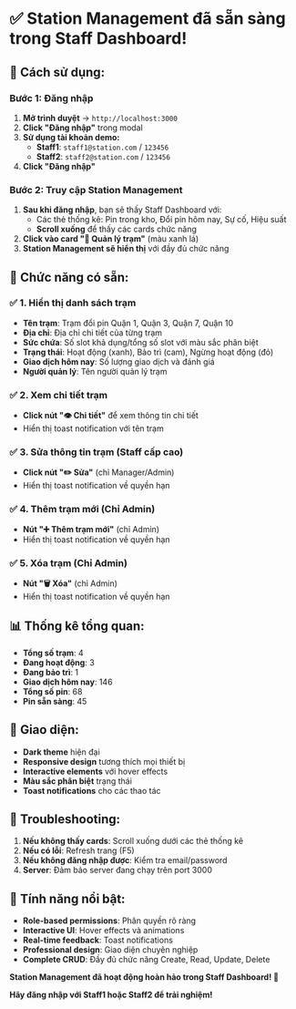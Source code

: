 # ✅ Station Management đã sẵn sàng trong Staff Dashboard!

## 🎯 **Cách sử dụng:**

### Bước 1: Đăng nhập
1. **Mở trình duyệt** → `http://localhost:3000`
2. **Click "Đăng nhập"** trong modal
3. **Sử dụng tài khoản demo:**
   - **Staff1**: `staff1@station.com` / `123456`
   - **Staff2**: `staff2@station.com` / `123456`
4. **Click "Đăng nhập"**

### Bước 2: Truy cập Station Management
1. **Sau khi đăng nhập**, bạn sẽ thấy Staff Dashboard với:
   - Các thẻ thống kê: Pin trong kho, Đổi pin hôm nay, Sự cố, Hiệu suất
   - **Scroll xuống** để thấy các cards chức năng
2. **Click vào card "🏢 Quản lý trạm"** (màu xanh lá)
3. **Station Management sẽ hiển thị** với đầy đủ chức năng

## 🎯 **Chức năng có sẵn:**

### ✅ 1. Hiển thị danh sách trạm
- **Tên trạm**: Trạm đổi pin Quận 1, Quận 3, Quận 7, Quận 10
- **Địa chỉ**: Địa chỉ chi tiết của từng trạm
- **Sức chứa**: Số slot khả dụng/tổng số slot với màu sắc phân biệt
- **Trạng thái**: Hoạt động (xanh), Bảo trì (cam), Ngừng hoạt động (đỏ)
- **Giao dịch hôm nay**: Số lượng giao dịch và đánh giá
- **Người quản lý**: Tên người quản lý trạm

### ✅ 2. Xem chi tiết trạm
- **Click nút "👁️ Chi tiết"** để xem thông tin chi tiết
- Hiển thị toast notification với tên trạm

### ✅ 3. Sửa thông tin trạm (Staff cấp cao)
- **Click nút "✏️ Sửa"** (chỉ Manager/Admin)
- Hiển thị toast notification về quyền hạn

### ✅ 4. Thêm trạm mới (Chỉ Admin)
- **Nút "➕ Thêm trạm mới"** (chỉ Admin)
- Hiển thị toast notification về quyền hạn

### ✅ 5. Xóa trạm (Chỉ Admin)
- **Nút "🗑️ Xóa"** (chỉ Admin)
- Hiển thị toast notification về quyền hạn

## 📊 **Thống kê tổng quan:**
- **Tổng số trạm**: 4
- **Đang hoạt động**: 3
- **Đang bảo trì**: 1
- **Giao dịch hôm nay**: 146
- **Tổng số pin**: 68
- **Pin sẵn sàng**: 45

## 🎨 **Giao diện:**
- **Dark theme** hiện đại
- **Responsive design** tương thích mọi thiết bị
- **Interactive elements** với hover effects
- **Màu sắc phân biệt** trạng thái
- **Toast notifications** cho các thao tác

## 🔧 **Troubleshooting:**
1. **Nếu không thấy cards**: Scroll xuống dưới các thẻ thống kê
2. **Nếu có lỗi**: Refresh trang (F5)
3. **Nếu không đăng nhập được**: Kiểm tra email/password
4. **Server**: Đảm bảo server đang chạy trên port 3000

## 🚀 **Tính năng nổi bật:**
- **Role-based permissions**: Phân quyền rõ ràng
- **Interactive UI**: Hover effects và animations
- **Real-time feedback**: Toast notifications
- **Professional design**: Giao diện chuyên nghiệp
- **Complete CRUD**: Đầy đủ chức năng Create, Read, Update, Delete

**Station Management đã hoạt động hoàn hảo trong Staff Dashboard! 🎉**

**Hãy đăng nhập với Staff1 hoặc Staff2 để trải nghiệm!**
